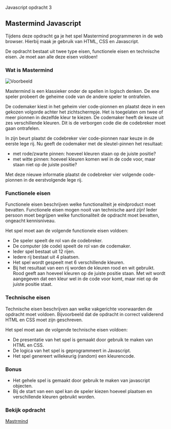 Javascript opdracht 3

## Mastermind Javascript
Tijdens deze opdracht ga je het spel Mastermind programmeren in de web browser. Hierbij maak je gebruik van HTML, CSS en Javascript.

De opdracht bestaat uit twee type eisen, functionele eisen en technische eisen. Je moet aan alle deze eisen voldoen!

### Wat is Mastermind

![Voorbeeld](https://upload.wikimedia.org/wikipedia/commons/thumb/2/2d/Mastermind.jpg/220px-Mastermind.jpg)

Mastermind is een klassieker onder de spellen in logisch denken. De ene speler probeert de geheime code van de andere speler te ontrafelen.

De codemaker kiest in het geheim vier code-pionnen en plaatst deze in een gekozen volgorde achter het zichtschermpje. Het is toegelaten om twee of meer pionnen in dezelfde kleur te kiezen. De codemaker heeft de keuze uit zes verschillende kleuren. Dit is de verborgen code die de codebreker moet gaan ontrafelen.

In zijn beurt plaatst de codebreker vier code-pionnen naar keuze in de eerste lege rij. Nu geeft de codemaker met de sleutel-pinnen het resultaat:

* met rode/zwarte pinnen: hoeveel kleuren staan op de juiste positie?
* met witte pinnen: hoeveel kleuren komen wel in de code voor, maar staan niet op de juiste positie?

Met deze nieuwe informatie plaatst de codebreker vier volgende code-pionnen in de eerstvolgende lege rij.

### Functionele eisen
Functionele eisen beschrijven welke functionaliteit je eindproduct moet bevatten. Functionele eisen mogen nooit van technische aard zijn! Ieder persoon moet begrijpen welke functionaliteit de opdracht moet bevatten, ongeacht kennisniveau.

Het spel moet aan de volgende functionele eisen voldoen:
* De speler speelt de rol van de codebreker.
* De computer (de code) speelt de rol van de codemaker.
* Ieder spel bestaat uit 12 rijen.
* Iedere rij bestaat uit 4 plaatsen.
* Het spel wordt gespeelt met 6 verschillende kleuren.
* Bij het resultaat van een rij worden de kleuren rood en wit gebruikt. Rood geeft aan hoeveel kleuren op de juiste positie staan. Met wit wordt aangegeven dat een kleur wel in de code voor komt, maar niet op de juiste positie staat.

### Technische eisen
Technische eisen beschrijven aan welke vakgerichte voorwaarden de opdracht moet voldoen. Bijvoorbeeld dat de opdracht in correct validerend HTML en CSS moet zijn geschreven.

Het spel moet aan de volgende technische eisen voldoen:
* De presentatie van het spel is gemaakt door gebruik te maken van HTML en CSS.
* De logica van het spel is geprogrammeert in Javascript.
* Het spel genereert willekeurig (random) een kleurencode.

### Bonus
* Het gehele spel is gemaakt door gebruik te maken van javascript objecten.
* Bij de start van een spel kan de speler kiezen hoeveel plaatsen en verschillende kleuren gebruikt worden.

### Bekijk opdracht 
[Mastrmind](https://kevin.webprofit.site/opdrachten/10-mastermind/mastermind.html)
